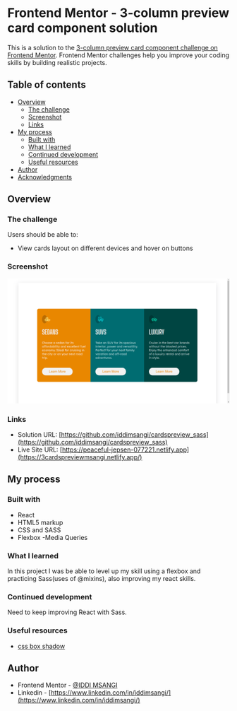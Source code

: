 # Frontend Mentor - 3-column preview card component solution

This is a solution to the [3-column preview card component challenge on Frontend Mentor](https://www.frontendmentor.io/challenges/3column-preview-card-component-pH92eAR2-). Frontend Mentor challenges help you improve your coding skills by building realistic projects. 

## Table of contents

- [Overview](#overview)
  - [The challenge](#the-challenge)
  - [Screenshot](#screenshot)
  - [Links](#links)
- [My process](#my-process)
  - [Built with](#built-with)
  - [What I learned](#what-i-learned)
  - [Continued development](#continued-development)
  - [Useful resources](#useful-resources)
- [Author](#author)
- [Acknowledgments](#acknowledgments)

## Overview

### The challenge

Users should be able to:

- View cards layout on different devices and hover on buttons

### Screenshot

![3-preview-cards](src/3-preview-cards.png)


### Links

- Solution URL: [https://github.com/iddimsangi/cardspreview_sass](https://github.com/iddimsangi/cardspreview_sass)
- Live Site URL: [https://peaceful-jepsen-077221.netlify.app](https://3cardspreviewmsangi.netlify.app/)

## My process

### Built with

- React
- HTML5 markup
- CSS and SASS 
- Flexbox
-Media Queries

### What I learned

In this project I was be able to level up my skill using a flexbox and practicing Sass(uses of @mixins), also improving my react skills.

### Continued development

Need to keep improving React with Sass.

### Useful resources

- [css box shadow](https://getcssscan.com/css-box-shadow-examples) 

## Author
- Frontend Mentor - [@IDDI MSANGI](https://app.slack.com/client/TCYEB44S2/D02PW41BK8W/user_profile/U01G7EAT82J)
- Linkedin - [https://www.linkedin.com/in/iddimsangi/](https://www.linkedin.com/in/iddimsangi/)
